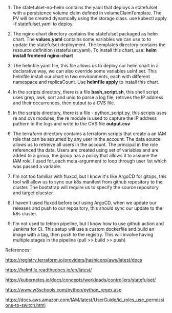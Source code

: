 1. The statefulset-no-helm contains the yaml that deploys a statefulset with a persistence volume claim defined in volumeClaimTemplate. The PV will be created dynamcally using the storage class. use kubectl apply -f statefulset.yaml to deploy.

2. The nginx-chart directory contains the statefulset packaged as helm chart. The **values.yaml** contains some variables we can use to to update the statefulset deployment. The templates directory contains the resource definition (statefulset.yaml). To install this chart, use: **helm install frontend nginx-chart**

3. The helmfile.yaml file, this file allows us to deploy our helm chart in a declarative way, we can also override some variables usinf set. This helmfile install our chart in two environments, each with different namespace and replicaCount. Use **helmfile apply** to install this chart.

4. In the scripts directory, there is a file **bash_script.sh**, this shell script uses grep, awk, sort and uniq to parse a log file, retrives the IP address and their occurrences, then output to a CVS file.

5. In the scripts directory, there is a file - python_script.py, this scripts uses re and cvs modules, the re module is used to capture the IP address pathern in the logs and write to the CVS file **output.csv**

6. The terraform directory contains a terraform scripts that create a an IAM role that can be assumed by any user in the account. The data source allows us to retreive all users in the account. The principal in the role referenced tha data. Users are created using set of variables and are added to a group, the group has a policy that allows it to assume the IAM role. I used for_each meta-argurment to loop through user list which was passed a variable.

7. I'm not too familiar with fluxcd, but I know it's like ArgoCD for gitops, this tool will allow us to sync our k8s manifest from github repository to the cluster. The bootstrap will require us to specify the source repository and target clucster.

8. I haven't used fluxcd before but using ArgoCD, when we update our releases and push to our repository, this should sync our update to the k8s cluster.

9. I'm not used to tekton pipeline, but I know how to use github action and Jenkins for CI. This setup will use a custom dockerfile and build an image with a tag, then push to the registry. This will involve having multiple stages in the pipeline (pull >> build >> push)


References:

https://registry.terraform.io/providers/hashicorp/aws/latest/docs

https://helmfile.readthedocs.io/en/latest/

https://kubernetes.io/docs/concepts/workloads/controllers/statefulset/

https://www.w3schools.com/python/python_regex.asp

https://docs.aws.amazon.com/IAM/latest/UserGuide/id_roles_use_permissions-to-switch.html
